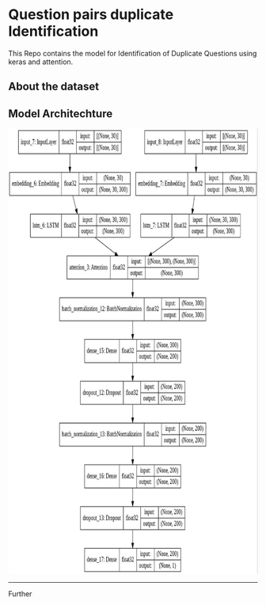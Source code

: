 # Question pairs duplicate Identification
This Repo contains the model for Identification of Duplicate Questions using keras and attention.

## About the dataset


## Model Architechture
<div align='center'>
  <img src = "https://github.com/praneethratna/Question-pairs-duplicate/blob/master/model.jpeg" alt = "drawing" width = "900" height = "900"/></br>
</div>

<hr>





Further
